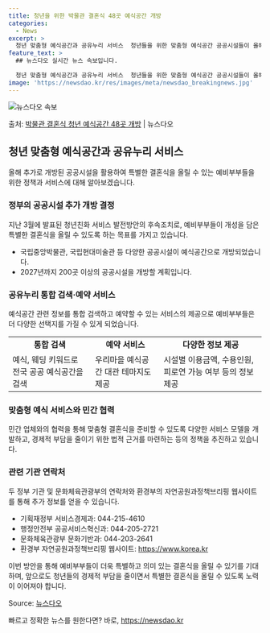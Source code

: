 ```yaml
---
title: 청년을 위한 박물관 결혼식 48곳 예식공간 개방
categories:
  - News
excerpt: >
  청년 맞춤형 예식공간과 공유누리 서비스  청년들을 위한 맞춤형 예식공간 공공시설들이 올해 추가로 개방됩니다.…
feature_text: >
  ## 뉴스다오 실시간 뉴스 속보입니다.

  청년 맞춤형 예식공간과 공유누리 서비스  청년들을 위한 맞춤형 예식공간 공공시설들이 올해 추가로 개방됩니다.…
image: 'https://newsdao.kr/res/images/meta/newsdao_breakingnews.jpg'
---
```


![뉴스다오 속보](https://newsdao.kr/res/images/meta/newsdao_breakingnews.jpg)

<p>출처: <a href="https://newsdao.kr/4455" rel="dofollow">박물관 결혼식 청년 예식공간 48곳 개방</a> | 뉴스다오</p>

<h2 data-ke-size="size26">청년 맞춤형 예식공간과 공유누리 서비스</h2>
<p data-ke-size="size16">올해 추가로 개방된 공공시설을 활용하여 특별한 결혼식을 올릴 수 있는 예비부부들을 위한 정책과 서비스에 대해 알아보겠습니다.</p>

<h3>정부의 공공시설 추가 개방 결정</h3>
<p data-ke-size="size16">지난 3월에 발표된 청년친화 서비스 발전방안의 후속조치로, 예비부부들이 개성을 담은 특별한 결혼식을 올릴 수 있도록 하는 목표를 가지고 있습니다.</p>
<ul>
  <li>국립중앙박물관, 국립현대미술관 등 다양한 공공시설이 예식공간으로 개방되었습니다.</li>
  <li>2027년까지 200곳 이상의 공공시설을 개방할 계획입니다.</li>
</ul>

<h3>공유누리 통합 검색·예약 서비스</h3>
<p data-ke-size="size16">예식공간 관련 정보를 통합 검색하고 예약할 수 있는 서비스의 제공으로 예비부부들은 더 다양한 선택지를 가질 수 있게 되었습니다.</p>
<table>
  <tr>
    <td style="text-align: center; height: 17px;"><b>통합 검색</b></td>
    <td style="text-align: center; height: 17px;"><b>예약 서비스</b></td>
    <td style="text-align: center; height: 17px;"><b>다양한 정보 제공</b></td>
  </tr>
  <tr>
    <td>예식, 웨딩 키워드로 전국 공공 예식공간을 검색</td>
    <td>우리마을 예식공간 대관 테마지도 제공</td>
    <td>시설별 이용금액, 수용인원, 피로연 가능 여부 등의 정보 제공</td>
  </tr>
</table>

<h3>맞춤형 예식 서비스와 민간 협력</h3>
<p data-ke-size="size16">민간 업체와의 협력을 통해 맞춤형 결혼식을 준비할 수 있도록 다양한 서비스 모델을 개발하고, 경제적 부담을 줄이기 위한 법적 근거를 마련하는 등의 정책을 추진하고 있습니다.</p>

<h3>관련 기관 연락처</h3>
<p data-ke-size="size16">두 정부 기관 및 문화체육관광부의 연락처와 환경부의 자연공원과정책브리핑 웹사이트를 통해 추가 정보를 얻을 수 있습니다.</p>
<ul>
  <li>기획재정부 서비스경제과: 044-215-4610</li>
  <li>행정안전부 공공서비스혁신과: 044-205-2721</li>
  <li>문화체육관광부 문화기반과: 044-203-2641</li>
  <li>환경부 자연공원과정책브리핑 웹사이트: <a href="https://https://www.korea.kr">https://www.korea.kr</a></li>
</ul>

<p data-ke-size="size16">이번 방안을 통해 예비부부들이 더욱 특별하고 의미 있는 결혼식을 올릴 수 있기를 기대하며, 앞으로도 청년들의 경제적 부담을 줄이면서 특별한 결혼식을 올릴 수 있도록 노력이 이어져야 합니다.</p>

Source: <a href="https://newsdao.kr/4455">뉴스다오</a> 

빠르고 정확한 뉴스를 원한다면? 바로, <a href="https://newsdao.kr" rel="dofollow">https://newsdao.kr</a>


    
